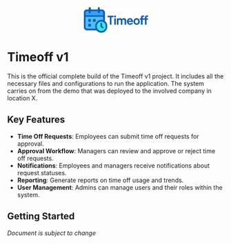 <img src="timeoff_front/public/timeoff_logo-nobg.png" height="60" width="150" style="margin-top: 50px; display: block; margin-left: auto; margin-right: auto"/>

# Timeoff v1

This is the official complete build of the Timeoff v1 project. It includes all the necessary files and configurations to run the application.
The system carries on from the demo that was deployed to the involved company in location X.

##  Key Features

- **Time Off Requests**: Employees can submit time off requests for approval.
- **Approval Workflow**: Managers can review and approve or reject time off requests.
- **Notifications**: Employees and managers receive notifications about request statuses.
- **Reporting**: Generate reports on time off usage and trends.
- **User Management**: Admins can manage users and their roles within the system.

## Getting Started

_Document is subject to change_